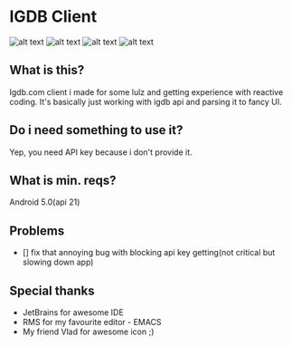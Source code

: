 # IGDB Client

![alt text](https://raw.githubusercontent.com/schvabodka-man/Screenshots/master/projects/igdb/game.png "1")
![alt text](https://raw.githubusercontent.com/schvabodka-man/Screenshots/master/projects/igdb/game2.png "2")
![alt text](https://raw.githubusercontent.com/schvabodka-man/Screenshots/master/projects/igdb/search.png "search")
![alt text](https://raw.githubusercontent.com/schvabodka-man/Screenshots/master/projects/igdb/dev.png "developer page")

## What is this?
Igdb.com client i made for some lulz and getting experience with reactive coding. It's basically just working with igdb api and parsing it to fancy UI.

## Do i need something to use it?
Yep, you need API key because i don't provide it.

## What is min. reqs?
Android 5.0(api 21)

## Problems
* [] fix that annoying bug with blocking api key getting(not critical but slowing down app)

## Special thanks
* JetBrains for awesome IDE
* RMS for my favourite editor - EMACS
* My friend Vlad for awesome icon ;)
